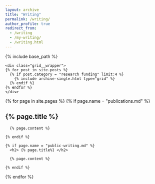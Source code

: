 ```yaml
---
layout: archive
title: "Writing"
permalink: /writing/
author_profile: true
redirect_from:
  - /writing
  - /my-writing/
  - /writing.html
---
```


{% include base_path %}
<!-- Stuff for "related" cards - essays select by topic -->

    <div class="grid__wrapper">
    {% for post in site.posts %}
      {% if post.category = "research funding" limit:4 %}
        {% include archive-single.html type="grid" %}
      {% endif %}
    {% endfor %}
    </div>

<!--  List of "Public writing" -->

  {% for page in site.pages %}
    {% if page.name = "publications.md" %}
      <h2> {% page.title %} </h2>
      
      {% page.content %}

    {% endif %}
    
<!-- List of publications -->
    {% if page.name = "public-writing.md" %}
      <h2> {% page.title%} </h2>

      {% page.content %}

    {% endif %}

  {% endfor %}

